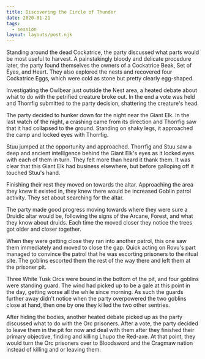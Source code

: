 ```yaml
---
title: Discovering the Circle of Thunder
date: 2020-01-21
tags:
  - session
layout: layouts/post.njk
---
```


Standing around the dead Cockatrice, the party discussed what parts would be most useful to harvest. A painstakingly bloody and delicate procedure later, the party found themselves the owners of a Cockatrice Beak, Set of Eyes, and Heart. They also explored the nests and recovered four Cockatrice Eggs, which were cold as stone but pretty clearly egg-shaped.

Investigating the Owlbear just outside the Nest area, a heated debate about what to do with the petrified creature broke out. In the end a vote was held and Thorrfig submitted to the party decision, shattering the creature's head.

The party decided to hunker down for the night near the Giant Elk. In the last watch of the night, a crashing came from its direction and Thorrfig saw that it had collapsed to the ground. Standing on shaky legs, it approached the camp and locked eyes with Thorrfig.

Stuu jumped at the opportunity and approached. Thorrfig and Stuu saw a deep and ancient intelligence behind the Giant Elk's eyes as it locked eyes with each of them in turn. They felt more than heard it thank them. It was clear that this Giant Elk had business elsewhere, but before galloping off it touched Stuu's hand.

Finishing their rest they moved on towards the altar. Approaching the area they knew it existed in, they knew there would be increased Goblin patrol activity. They set about searching for the altar.

The party made good progress moving towards where they were sure a Druidic altar would be, following the signs of the Arcane, Forest, and what they know about druids. Each time the moved closer they notice the trees got older and closer together.

When they were getting close they ran into another patrol, this one saw them immediately and moved to close the gap. Quick acting on Rovu's part managed to convince the patrol that he was escorting prisoners to the ritual site. The goblins escorted them the rest of the way there and left them at the prisoner pit.

Three White Tusk Orcs were bound in the bottom of the pit, and four goblins were standing guard. The wind had picked up to be a gale at this point in the day, getting worse all the while since morning. As such the guards further away didn't notice when the party overpowered the two goblins close at hand, then one by one they killed the two other sentries.

After hiding the bodies, another heated debate picked up as the party discussed what to do with the Orc prisoners. After a vote, the party decided to leave them in the pit for now and deal with them after they finished their primary objective, finding and killing Lhupo the Red-axe. At that point, they would turn the Orc prisoners over to Bloodsword and the Cragmaw nation instead of killing and or leaving them.
